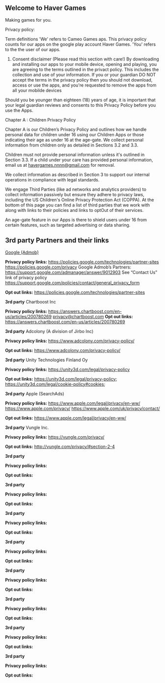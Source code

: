 ## Welcome to Haver Games

Making games for you.

Privacy policy:

Term definitions
'We' refers to Cameo Games aps. This privacy policy counts for our apps on the google play account Haver Games.
'You' refers to the the user of our apps.

1) Consent disclaimer (Please read this section with care!)
By downloading and installing our apps to your mobile device, opening and playing, you are agreeing to the terms outlined in the privact policy. This includes the collection and use of your information.
If you or your guardian DO NOT accept the terms in the privacy policy then you should not download, access or use the apps, and you're requested to remove the apps from all your mobilde devices


Should you be younger than eighteen (18) years of age, it is important that your legal guardian reviews and consents to this Privacy Policy before you use the Apps.

Chapter A : Children Privacy Policy

Chapter A  is our Children’s Privacy Policy and outlines how we handle personal data for children under 16 using our Children Apps or those indicating their age as under 16 at the age-gate. We collect personal information from children only as detailed in Sections 3.2 and 3.3.

Children must not provide personal information unless it's outlined in Section 3.3. If a child under your care has provided personal information, email us at havergames.nnnn@gmail.com for removal.

We collect information as described in Section 3 to support our internal operations in compliance with legal standards.

We engage Third Parties (like ad networks and analytics providers) to collect information passively but ensure they adhere to privacy laws, including the US Children's Online Privacy Protection Act (COPPA). 
At the bottom of this page you can find a list of third parties that we work with along with links to their policies and links to optOut of their services.

An age-gate feature in our Apps is there to shield users under 16 from certain features, such as targeted advertising or data sharing.

3rd party Partners and their links
-----

<u>Google (Admob)</u>

**Privacy policy links:**
https://policies.google.com/technologies/partner-sites 
https://policies.google.com/privacy Google 
Admob’s Partners: https://support.google.com/admanager/answer/9012903 See “Contact Us” link of privacy policy https://support.google.com/policies/contact/general_privacy_form

**Opt out links:**
https://policies.google.com/technologies/partner-sites

**3rd party**
Chartboost Inc	

**Privacy policy links:**
https://answers.chartboost.com/en-us/articles/200780269 
privacy@chartboost.com
**Opt out links:**
https://answers.chartboost.com/en-us/articles/200780269

**3rd party**
Adcolony (A division of Jirbo Inc)

**Privacy policy links:**
https://www.adcolony.com/privacy-policy/ 

**Opt out links:**
https://www.adcolony.com/privacy-policy/

**3rd party**
Unity Technologies Finland Oy

**Privacy policy links:**
https://unity3d.com/legal/privacy-policy

**Opt out links:**
https://unity3d.com/legal/privacy-policy; 
https://unity3d.com/legal/cookie-policy#cookies;

**3rd party**
Apple (SearchAds)

**Privacy policy links:**
https://www.apple.com/legal/privacy/en-ww/ 
https://www.apple.com/privacy/ 
https://www.apple.com/uk/privacy/contact/

**Opt out links:**
https://www.apple.com/legal/privacy/en-ww/

**3rd party**
Vungle Inc.	

**Privacy policy links:**
https://vungle.com/privacy/

**Opt out links:**
http://vungle.com/privacy/#section-2-4

**3rd party**


**Privacy policy links:**


**Opt out links:**


**3rd party**


**Privacy policy links:**


**Opt out links:**


**3rd party**


**Privacy policy links:**


**Opt out links:**


**3rd party**


**Privacy policy links:**


**Opt out links:**


**3rd party**


**Privacy policy links:**


**Opt out links:**


**3rd party**


**Privacy policy links:**


**Opt out links:**


**3rd party**


**Privacy policy links:**


**Opt out links:**


**3rd party**


**Privacy policy links:**


**Opt out links:**
